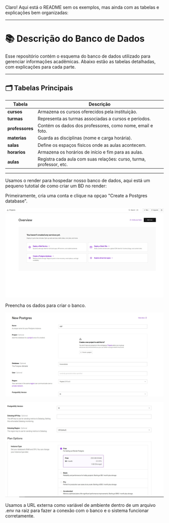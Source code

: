 Claro! Aqui está o README sem os exemplos, mas ainda com as tabelas e explicações bem organizadas:

---

# 📚 Descrição do Banco de Dados

Esse repositório contém o esquema do banco de dados utilizado para gerenciar informações acadêmicas. Abaixo estão as tabelas detalhadas, com explicações para cada parte.

---

## 🗂️ Tabelas Principais

| **Tabela**      | **Descrição**                                                                 |
|-----------------|-------------------------------------------------------------------------------|
| **cursos**      | Armazena os cursos oferecidos pela instituição.                              |
| **turmas**      | Representa as turmas associadas a cursos e períodos.                        |
| **professores** | Contém os dados dos professores, como nome, email e foto.                    |
| **materias**    | Guarda as disciplinas (nome e carga horária).                               |
| **salas**       | Define os espaços físicos onde as aulas acontecem.                           |
| **horarios**    | Armazena os horários de início e fim para as aulas.                          |
| **aulas**       | Registra cada aula com suas relações: curso, turma, professor, etc.          |

---

Usamos o render para hospedar nosso banco de dados, aqui está um pequeno tutotial de como criar um BD no render:

Primeiramente, cria uma conta e clique na opçao "Create a Postgres database".

![PrimeiroPasso](../../Documentos/Render/PrimeiroPasso.jpeg)

Preencha os dados para criar o banco.

![SegundoPasso](../../Documentos/Render/SegundoPasso.jpeg)

![TerceiroPasso](../../Documentos/Render/TerceiroPasso.jpeg)

Usamos a URL externa como variável de ambiente dentro de um arquivo .env na raiz para fazer a conexão com o banco e o sistema funcionar corretamente.
